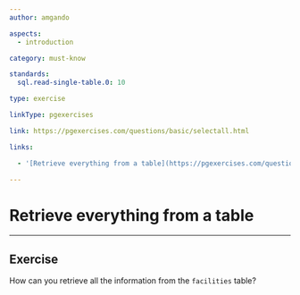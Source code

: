 ```yaml
---
author: amgando

aspects:
  - introduction

category: must-know

standards:
  sql.read-single-table.0: 10

type: exercise

linkType: pgexercises

link: https://pgexercises.com/questions/basic/selectall.html

links:

  - '[Retrieve everything from a table](https://pgexercises.com/questions/basic/selectall.html){documentation}'

---
```


# Retrieve everything from a table

---
## Exercise

How can you retrieve all the information from the `facilities` table?
